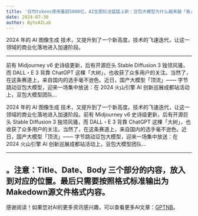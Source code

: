 ```yaml
---
title: '日均tokens使用量超5000亿，AI生图玩法猛猛上新：豆包大模型为什么越来越「香」了？'
date: 2024-07-30
author: ByteAILab
---
```


2024 年的 AI 图像生成 技术，又提升到了一个新高度。技术的飞速迭代，让这一领域的商业化落地进入加速阶段。

---
前有 Midjourney v6 史诗级更新，后有开源巨头 Stable Diffusion 3 独领风骚，而 DALL・E 3 背靠 ChatGPT 这棵「大树」，也收获了众多用户的关注。当然了，在这条赛道上，来自国内的选手毫不逊色。近日，国产大模型「顶流」—— 字节跳动豆包大模型，迎来一场集中放送：在 2024 火山引擎 AI 创新巡展成都站活动上，豆包大模型团队...

2024 年的 AI 图像生成 技术，又提升到了一个新高度。技术的飞速迭代，让这一领域的商业化落地进入加速阶段。前有 Midjourney v6 史诗级更新，后有开源巨头 Stable Diffusion 3 独领风骚，而 DALL・E 3 背靠 ChatGPT 这棵「大树」，也收获了众多用户的关注。当然了，在这条赛道上，来自国内的选手毫不逊色。近日，国产大模型「顶流」—— 字节跳动豆包大模型，迎来一场集中放送：在 2024 火山引擎 AI 创新巡展成都站活动上，豆包大模型团队...

---
。注意：Title、Date、Body 三个部分的内容，放入到对应的位置。最后只需要按照格式标准输出为Makedown源文件格式内容。
---
感谢阅读！如果您对AI的更多资讯感兴趣，可以查看更多AI文章：[GPTNB](https://gptnb.com)。
